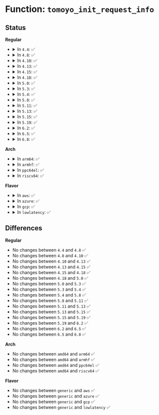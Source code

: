 # Function: <code>tomoyo_init_request_info</code>

## Status
<b>Regular</b>
<ul>
<li>
<details>
<summary>In <code>4.4</code>: ✅</summary>

```c
int tomoyo_init_request_info(struct tomoyo_request_info *r, struct tomoyo_domain_info *domain, const u8 index);
```

**Collision:** Unique Global

**Inline:** No

**Transformation:** False

**Instances:**

```
In security/tomoyo/util.c (ffffffff813747a0)
Location: security/tomoyo/util.c:1002
Inline: False
Direct callers:
  - security/tomoyo/domain.c:tomoyo_assign_domain
  - security/tomoyo/domain.c:tomoyo_find_next_domain
  - security/tomoyo/file.c:tomoyo_path_number_perm
  - security/tomoyo/file.c:tomoyo_check_open_permission
  - security/tomoyo/file.c:tomoyo_path_perm
  - security/tomoyo/file.c:tomoyo_mkdev_perm
  - security/tomoyo/file.c:tomoyo_path2_perm
  - security/tomoyo/mount.c:tomoyo_mount_permission
  - security/tomoyo/network.c:tomoyo_unix_entry
  - security/tomoyo/securityfs_if.c:tomoyo_write_self
```
**Symbols:**

```
ffffffff813747a0-ffffffff81374825: tomoyo_init_request_info (STB_GLOBAL)
```
</details>
</li>
<li>
<details>
<summary>In <code>4.8</code>: ✅</summary>

```c
int tomoyo_init_request_info(struct tomoyo_request_info *r, struct tomoyo_domain_info *domain, const u8 index);
```

**Collision:** Unique Global

**Inline:** No

**Transformation:** False

**Instances:**

```
In security/tomoyo/util.c (ffffffff813aaba0)
Location: security/tomoyo/util.c:1002
Inline: False
Direct callers:
  - security/tomoyo/domain.c:tomoyo_find_next_domain
  - security/tomoyo/domain.c:tomoyo_assign_domain
  - security/tomoyo/file.c:tomoyo_path2_perm
  - security/tomoyo/file.c:tomoyo_mkdev_perm
  - security/tomoyo/file.c:tomoyo_path_perm
  - security/tomoyo/file.c:tomoyo_check_open_permission
  - security/tomoyo/file.c:tomoyo_path_number_perm
  - security/tomoyo/mount.c:tomoyo_mount_permission
  - security/tomoyo/network.c:tomoyo_unix_entry
  - security/tomoyo/securityfs_if.c:tomoyo_write_self
```
**Symbols:**

```
ffffffff813aaba0-ffffffff813aac25: tomoyo_init_request_info (STB_GLOBAL)
```
</details>
</li>
<li>
<details>
<summary>In <code>4.10</code>: ✅</summary>

```c
int tomoyo_init_request_info(struct tomoyo_request_info *r, struct tomoyo_domain_info *domain, const u8 index);
```

**Collision:** Unique Global

**Inline:** No

**Transformation:** False

**Instances:**

```
In security/tomoyo/util.c (ffffffff813c1720)
Location: security/tomoyo/util.c:1002
Inline: False
Direct callers:
  - security/tomoyo/domain.c:tomoyo_find_next_domain
  - security/tomoyo/domain.c:tomoyo_assign_domain
  - security/tomoyo/file.c:tomoyo_path2_perm
  - security/tomoyo/file.c:tomoyo_mkdev_perm
  - security/tomoyo/file.c:tomoyo_path_perm
  - security/tomoyo/file.c:tomoyo_check_open_permission
  - security/tomoyo/file.c:tomoyo_path_number_perm
  - security/tomoyo/mount.c:tomoyo_mount_permission
  - security/tomoyo/network.c:tomoyo_unix_entry
  - security/tomoyo/securityfs_if.c:tomoyo_write_self
```
**Symbols:**

```
ffffffff813c1720-ffffffff813c17a5: tomoyo_init_request_info (STB_GLOBAL)
```
</details>
</li>
<li>
<details>
<summary>In <code>4.13</code>: ✅</summary>

```c
int tomoyo_init_request_info(struct tomoyo_request_info *r, struct tomoyo_domain_info *domain, const u8 index);
```

**Collision:** Unique Global

**Inline:** No

**Transformation:** False

**Instances:**

```
In security/tomoyo/util.c (ffffffff813d80b0)
Location: security/tomoyo/util.c:1004
Inline: False
Direct callers:
  - security/tomoyo/domain.c:tomoyo_find_next_domain
  - security/tomoyo/domain.c:tomoyo_assign_domain
  - security/tomoyo/file.c:tomoyo_path2_perm
  - security/tomoyo/file.c:tomoyo_mkdev_perm
  - security/tomoyo/file.c:tomoyo_path_perm
  - security/tomoyo/file.c:tomoyo_check_open_permission
  - security/tomoyo/file.c:tomoyo_path_number_perm
  - security/tomoyo/mount.c:tomoyo_mount_permission
  - security/tomoyo/network.c:tomoyo_unix_entry
  - security/tomoyo/securityfs_if.c:tomoyo_write_self
```
**Symbols:**

```
ffffffff813d80b0-ffffffff813d8145: tomoyo_init_request_info (STB_GLOBAL)
```
</details>
</li>
<li>
<details>
<summary>In <code>4.15</code>: ✅</summary>

```c
int tomoyo_init_request_info(struct tomoyo_request_info *r, struct tomoyo_domain_info *domain, const u8 index);
```

**Collision:** Unique Global

**Inline:** No

**Transformation:** False

**Instances:**

```
In security/tomoyo/util.c (ffffffff813fe500)
Location: security/tomoyo/util.c:984
Inline: False
Direct callers:
  - security/tomoyo/domain.c:tomoyo_find_next_domain
  - security/tomoyo/domain.c:tomoyo_assign_domain
  - security/tomoyo/file.c:tomoyo_path2_perm
  - security/tomoyo/file.c:tomoyo_mkdev_perm
  - security/tomoyo/file.c:tomoyo_path_perm
  - security/tomoyo/file.c:tomoyo_check_open_permission
  - security/tomoyo/file.c:tomoyo_path_number_perm
  - security/tomoyo/mount.c:tomoyo_mount_permission
  - security/tomoyo/network.c:tomoyo_unix_entry
  - security/tomoyo/securityfs_if.c:tomoyo_write_self
```
**Symbols:**

```
ffffffff813fe500-ffffffff813fe595: tomoyo_init_request_info (STB_GLOBAL)
```
</details>
</li>
<li>
<details>
<summary>In <code>4.18</code>: ✅</summary>

```c
int tomoyo_init_request_info(struct tomoyo_request_info *r, struct tomoyo_domain_info *domain, const u8 index);
```

**Collision:** Unique Global

**Inline:** No

**Transformation:** False

**Instances:**

```
In security/tomoyo/util.c (ffffffff8142f400)
Location: security/tomoyo/util.c:984
Inline: False
Direct callers:
  - security/tomoyo/domain.c:tomoyo_find_next_domain
  - security/tomoyo/domain.c:tomoyo_assign_domain
  - security/tomoyo/file.c:tomoyo_path2_perm
  - security/tomoyo/file.c:tomoyo_mkdev_perm
  - security/tomoyo/file.c:tomoyo_path_perm
  - security/tomoyo/file.c:tomoyo_check_open_permission
  - security/tomoyo/file.c:tomoyo_path_number_perm
  - security/tomoyo/mount.c:tomoyo_mount_permission
  - security/tomoyo/network.c:tomoyo_unix_entry
  - security/tomoyo/securityfs_if.c:tomoyo_write_self
```
**Symbols:**

```
ffffffff8142f400-ffffffff8142f48b: tomoyo_init_request_info (STB_GLOBAL)
```
</details>
</li>
<li>
<details>
<summary>In <code>5.0</code>: ✅</summary>

```c
int tomoyo_init_request_info(struct tomoyo_request_info *r, struct tomoyo_domain_info *domain, const u8 index);
```

**Collision:** Unique Global

**Inline:** No

**Transformation:** False

**Instances:**

```
In security/tomoyo/util.c (ffffffff8144be20)
Location: security/tomoyo/util.c:984
Inline: False
Direct callers:
  - security/tomoyo/domain.c:tomoyo_find_next_domain
  - security/tomoyo/domain.c:tomoyo_assign_domain
  - security/tomoyo/file.c:tomoyo_path2_perm
  - security/tomoyo/file.c:tomoyo_mkdev_perm
  - security/tomoyo/file.c:tomoyo_path_perm
  - security/tomoyo/file.c:tomoyo_check_open_permission
  - security/tomoyo/file.c:tomoyo_path_number_perm
  - security/tomoyo/mount.c:tomoyo_mount_permission
  - security/tomoyo/network.c:tomoyo_unix_entry
  - security/tomoyo/securityfs_if.c:tomoyo_write_self
```
**Symbols:**

```
ffffffff8144be20-ffffffff8144beb6: tomoyo_init_request_info (STB_GLOBAL)
```
</details>
</li>
<li>
<details>
<summary>In <code>5.3</code>: ✅</summary>

```c
int tomoyo_init_request_info(struct tomoyo_request_info *r, struct tomoyo_domain_info *domain, const u8 index);
```

**Collision:** Unique Global

**Inline:** No

**Transformation:** False

**Instances:**

```
In security/tomoyo/util.c (ffffffff81479b80)
Location: security/tomoyo/util.c:996
Inline: False
Direct callers:
  - security/tomoyo/domain.c:tomoyo_find_next_domain
  - security/tomoyo/domain.c:tomoyo_assign_domain
  - security/tomoyo/file.c:tomoyo_path2_perm
  - security/tomoyo/file.c:tomoyo_mkdev_perm
  - security/tomoyo/file.c:tomoyo_path_perm
  - security/tomoyo/file.c:tomoyo_check_open_permission
  - security/tomoyo/file.c:tomoyo_path_number_perm
  - security/tomoyo/mount.c:tomoyo_mount_permission
  - security/tomoyo/network.c:tomoyo_unix_entry
  - security/tomoyo/securityfs_if.c:tomoyo_write_self
```
**Symbols:**

```
ffffffff81479b80-ffffffff81479c13: tomoyo_init_request_info (STB_GLOBAL)
```
</details>
</li>
<li>
<details>
<summary>In <code>5.4</code>: ✅</summary>

```c
int tomoyo_init_request_info(struct tomoyo_request_info *r, struct tomoyo_domain_info *domain, const u8 index);
```

**Collision:** Unique Global

**Inline:** No

**Transformation:** False

**Instances:**

```
In security/tomoyo/util.c (ffffffff81493880)
Location: security/tomoyo/util.c:997
Inline: False
Direct callers:
  - security/tomoyo/domain.c:tomoyo_find_next_domain
  - security/tomoyo/domain.c:tomoyo_assign_domain
  - security/tomoyo/file.c:tomoyo_path2_perm
  - security/tomoyo/file.c:tomoyo_mkdev_perm
  - security/tomoyo/file.c:tomoyo_path_perm
  - security/tomoyo/file.c:tomoyo_check_open_permission
  - security/tomoyo/file.c:tomoyo_path_number_perm
  - security/tomoyo/mount.c:tomoyo_mount_permission
  - security/tomoyo/network.c:tomoyo_unix_entry
  - security/tomoyo/securityfs_if.c:tomoyo_write_self
```
**Symbols:**

```
ffffffff81493880-ffffffff81493913: tomoyo_init_request_info (STB_GLOBAL)
```
</details>
</li>
<li>
<details>
<summary>In <code>5.8</code>: ✅</summary>

```c
int tomoyo_init_request_info(struct tomoyo_request_info *r, struct tomoyo_domain_info *domain, const u8 index);
```

**Collision:** Unique Global

**Inline:** No

**Transformation:** False

**Instances:**

```
In security/tomoyo/util.c (ffffffff814eac80)
Location: security/tomoyo/util.c:997
Inline: False
Direct callers:
  - security/tomoyo/domain.c:tomoyo_find_next_domain
  - security/tomoyo/domain.c:tomoyo_assign_domain
  - security/tomoyo/file.c:tomoyo_path2_perm
  - security/tomoyo/file.c:tomoyo_mkdev_perm
  - security/tomoyo/file.c:tomoyo_path_perm
  - security/tomoyo/file.c:tomoyo_check_open_permission
  - security/tomoyo/file.c:tomoyo_path_number_perm
  - security/tomoyo/mount.c:tomoyo_mount_permission
  - security/tomoyo/network.c:tomoyo_unix_entry
  - security/tomoyo/network.c:tomoyo_inet_entry
  - security/tomoyo/securityfs_if.c:tomoyo_write_self
```
**Symbols:**

```
ffffffff814eac80-ffffffff814ead37: tomoyo_init_request_info (STB_GLOBAL)
```
</details>
</li>
<li>
<details>
<summary>In <code>5.11</code>: ✅</summary>

```c
int tomoyo_init_request_info(struct tomoyo_request_info *r, struct tomoyo_domain_info *domain, const u8 index);
```

**Collision:** Unique Global

**Inline:** No

**Transformation:** False

**Instances:**

```
In security/tomoyo/util.c (ffffffff81508080)
Location: security/tomoyo/util.c:1019
Inline: False
Direct callers:
  - security/tomoyo/domain.c:tomoyo_find_next_domain
  - security/tomoyo/domain.c:tomoyo_assign_domain
  - security/tomoyo/file.c:tomoyo_path2_perm
  - security/tomoyo/file.c:tomoyo_mkdev_perm
  - security/tomoyo/file.c:tomoyo_path_perm
  - security/tomoyo/file.c:tomoyo_check_open_permission
  - security/tomoyo/file.c:tomoyo_path_number_perm
  - security/tomoyo/mount.c:tomoyo_mount_permission
  - security/tomoyo/network.c:tomoyo_unix_entry
  - security/tomoyo/network.c:tomoyo_inet_entry
  - security/tomoyo/securityfs_if.c:tomoyo_write_self
```
**Symbols:**

```
ffffffff81508080-ffffffff81508137: tomoyo_init_request_info (STB_GLOBAL)
```
</details>
</li>
<li>
<details>
<summary>In <code>5.13</code>: ✅</summary>

```c
int tomoyo_init_request_info(struct tomoyo_request_info *r, struct tomoyo_domain_info *domain, const u8 index);
```

**Collision:** Unique Global

**Inline:** No

**Transformation:** False

**Instances:**

```
In security/tomoyo/util.c (ffffffff8150ec00)
Location: security/tomoyo/util.c:1019
Inline: False
Direct callers:
  - security/tomoyo/domain.c:tomoyo_find_next_domain
  - security/tomoyo/domain.c:tomoyo_assign_domain
  - security/tomoyo/file.c:tomoyo_path2_perm
  - security/tomoyo/file.c:tomoyo_mkdev_perm
  - security/tomoyo/file.c:tomoyo_path_perm
  - security/tomoyo/file.c:tomoyo_check_open_permission
  - security/tomoyo/file.c:tomoyo_path_number_perm
  - security/tomoyo/mount.c:tomoyo_mount_permission
  - security/tomoyo/network.c:tomoyo_unix_entry
  - security/tomoyo/network.c:tomoyo_check_inet_address
  - security/tomoyo/securityfs_if.c:tomoyo_write_self
```
**Symbols:**

```
ffffffff8150ec00-ffffffff8150ecb6: tomoyo_init_request_info (STB_GLOBAL)
```
</details>
</li>
<li>
<details>
<summary>In <code>5.15</code>: ✅</summary>

```c
int tomoyo_init_request_info(struct tomoyo_request_info *r, struct tomoyo_domain_info *domain, const u8 index);
```

**Collision:** Unique Global

**Inline:** No

**Transformation:** False

**Instances:**

```
In security/tomoyo/util.c (ffffffff8156c810)
Location: security/tomoyo/util.c:1019
Inline: False
Direct callers:
  - security/tomoyo/domain.c:tomoyo_find_next_domain
  - security/tomoyo/domain.c:tomoyo_assign_domain
  - security/tomoyo/file.c:tomoyo_path2_perm
  - security/tomoyo/file.c:tomoyo_mkdev_perm
  - security/tomoyo/file.c:tomoyo_path_perm
  - security/tomoyo/file.c:tomoyo_check_open_permission
  - security/tomoyo/file.c:tomoyo_path_number_perm
  - security/tomoyo/mount.c:tomoyo_mount_permission
  - security/tomoyo/network.c:tomoyo_unix_entry
  - security/tomoyo/network.c:tomoyo_check_inet_address
  - security/tomoyo/securityfs_if.c:tomoyo_write_self
```
**Symbols:**

```
ffffffff8156c810-ffffffff8156c88a: tomoyo_init_request_info (STB_GLOBAL)
```
</details>
</li>
<li>
<details>
<summary>In <code>5.19</code>: ✅</summary>

```c
int tomoyo_init_request_info(struct tomoyo_request_info *r, struct tomoyo_domain_info *domain, const u8 index);
```

**Collision:** Unique Global

**Inline:** No

**Transformation:** False

**Instances:**

```
In security/tomoyo/util.c (ffffffff81608bf0)
Location: security/tomoyo/util.c:1019
Inline: False
Direct callers:
  - security/tomoyo/domain.c:tomoyo_find_next_domain
  - security/tomoyo/domain.c:tomoyo_assign_domain
  - security/tomoyo/file.c:tomoyo_path2_perm
  - security/tomoyo/file.c:tomoyo_mkdev_perm
  - security/tomoyo/file.c:tomoyo_path_perm
  - security/tomoyo/file.c:tomoyo_check_open_permission
  - security/tomoyo/file.c:tomoyo_path_number_perm
  - security/tomoyo/mount.c:tomoyo_mount_permission
  - security/tomoyo/network.c:tomoyo_unix_entry
  - security/tomoyo/network.c:tomoyo_check_inet_address
  - security/tomoyo/securityfs_if.c:tomoyo_write_self
```
**Symbols:**

```
ffffffff81608bf0-ffffffff81608c79: tomoyo_init_request_info (STB_GLOBAL)
```
</details>
</li>
<li>
<details>
<summary>In <code>6.2</code>: ✅</summary>

```c
int tomoyo_init_request_info(struct tomoyo_request_info *r, struct tomoyo_domain_info *domain, const u8 index);
```

**Collision:** Unique Global

**Inline:** No

**Transformation:** False

**Instances:**

```
In security/tomoyo/util.c (ffffffff816ba4e0)
Location: security/tomoyo/util.c:1019
Inline: False
Direct callers:
  - security/tomoyo/domain.c:tomoyo_find_next_domain
  - security/tomoyo/domain.c:tomoyo_assign_domain
  - security/tomoyo/file.c:tomoyo_path2_perm
  - security/tomoyo/file.c:tomoyo_mkdev_perm
  - security/tomoyo/file.c:tomoyo_path_perm
  - security/tomoyo/file.c:tomoyo_check_open_permission
  - security/tomoyo/file.c:tomoyo_path_number_perm
  - security/tomoyo/mount.c:tomoyo_mount_permission
  - security/tomoyo/network.c:tomoyo_unix_entry
  - security/tomoyo/network.c:tomoyo_check_inet_address
  - security/tomoyo/securityfs_if.c:tomoyo_write_self
```
**Symbols:**

```
ffffffff816ba4e0-ffffffff816ba569: tomoyo_init_request_info (STB_GLOBAL)
```
</details>
</li>
<li>
<details>
<summary>In <code>6.5</code>: ✅</summary>

```c
int tomoyo_init_request_info(struct tomoyo_request_info *r, struct tomoyo_domain_info *domain, const u8 index);
```

**Collision:** Unique Global

**Inline:** No

**Transformation:** False

**Instances:**

```
In security/tomoyo/util.c (ffffffff816f2e70)
Location: security/tomoyo/util.c:1019
Inline: False
Direct callers:
  - security/tomoyo/domain.c:tomoyo_find_next_domain
  - security/tomoyo/domain.c:tomoyo_assign_domain
  - security/tomoyo/file.c:tomoyo_path2_perm
  - security/tomoyo/file.c:tomoyo_mkdev_perm
  - security/tomoyo/file.c:tomoyo_path_perm
  - security/tomoyo/file.c:tomoyo_check_open_permission
  - security/tomoyo/file.c:tomoyo_path_number_perm
  - security/tomoyo/mount.c:tomoyo_mount_permission
  - security/tomoyo/network.c:tomoyo_unix_entry
  - security/tomoyo/network.c:tomoyo_check_inet_address
  - security/tomoyo/securityfs_if.c:tomoyo_write_self
```
**Symbols:**

```
ffffffff816f2e70-ffffffff816f2ef9: tomoyo_init_request_info (STB_GLOBAL)
```
</details>
</li>
<li>
<details>
<summary>In <code>6.8</code>: ✅</summary>

```c
int tomoyo_init_request_info(struct tomoyo_request_info *r, struct tomoyo_domain_info *domain, const u8 index);
```

**Collision:** Unique Global

**Inline:** No

**Transformation:** False

**Instances:**

```
In security/tomoyo/util.c (ffffffff8172fc30)
Location: security/tomoyo/util.c:1019
Inline: False
Direct callers:
  - security/tomoyo/domain.c:tomoyo_find_next_domain
  - security/tomoyo/domain.c:tomoyo_assign_domain
  - security/tomoyo/file.c:tomoyo_path2_perm
  - security/tomoyo/file.c:tomoyo_mkdev_perm
  - security/tomoyo/file.c:tomoyo_path_perm
  - security/tomoyo/file.c:tomoyo_check_open_permission
  - security/tomoyo/file.c:tomoyo_path_number_perm
  - security/tomoyo/mount.c:tomoyo_mount_permission
  - security/tomoyo/network.c:tomoyo_unix_entry
  - security/tomoyo/network.c:tomoyo_check_inet_address
  - security/tomoyo/securityfs_if.c:tomoyo_write_self
```
**Symbols:**

```
ffffffff8172fc30-ffffffff8172fcb9: tomoyo_init_request_info (STB_GLOBAL)
```
</details>
</li>
</ul>
<b>Arch</b>
<ul>
<li>
<details>
<summary>In <code>arm64</code>: ✅</summary>

```c
int tomoyo_init_request_info(struct tomoyo_request_info *r, struct tomoyo_domain_info *domain, const u8 index);
```

**Collision:** Unique Global

**Inline:** No

**Transformation:** False

**Instances:**

```
In security/tomoyo/util.c (ffff800010588ca0)
Location: security/tomoyo/util.c:997
Inline: False
Direct callers:
  - security/tomoyo/domain.c:tomoyo_find_next_domain
  - security/tomoyo/domain.c:tomoyo_assign_domain
  - security/tomoyo/file.c:tomoyo_path2_perm
  - security/tomoyo/file.c:tomoyo_mkdev_perm
  - security/tomoyo/file.c:tomoyo_path_perm
  - security/tomoyo/file.c:tomoyo_check_open_permission
  - security/tomoyo/file.c:tomoyo_path_number_perm
  - security/tomoyo/mount.c:tomoyo_mount_permission
  - security/tomoyo/network.c:tomoyo_unix_entry
  - security/tomoyo/securityfs_if.c:tomoyo_write_self
```
**Symbols:**

```
ffff800010588ca0-ffff800010588d44: tomoyo_init_request_info (STB_GLOBAL)
```
</details>
</li>
<li>
<details>
<summary>In <code>armhf</code>: ✅</summary>

```c
int tomoyo_init_request_info(struct tomoyo_request_info *r, struct tomoyo_domain_info *domain, const u8 index);
```

**Collision:** Unique Global

**Inline:** No

**Transformation:** False

**Instances:**

```
In security/tomoyo/util.c (c073a064)
Location: security/tomoyo/util.c:997
Inline: False
Direct callers:
  - security/tomoyo/domain.c:tomoyo_find_next_domain
  - security/tomoyo/domain.c:tomoyo_assign_domain
  - security/tomoyo/file.c:tomoyo_path2_perm
  - security/tomoyo/file.c:tomoyo_mkdev_perm
  - security/tomoyo/file.c:tomoyo_path_perm
  - security/tomoyo/file.c:tomoyo_check_open_permission
  - security/tomoyo/file.c:tomoyo_path_number_perm
  - security/tomoyo/mount.c:tomoyo_mount_permission
  - security/tomoyo/network.c:tomoyo_unix_entry
  - security/tomoyo/securityfs_if.c:tomoyo_write_self
```
**Symbols:**

```
c073a064-c073a0e4: tomoyo_init_request_info (STB_GLOBAL)
```
</details>
</li>
<li>
<details>
<summary>In <code>ppc64el</code>: ✅</summary>

```c
int tomoyo_init_request_info(struct tomoyo_request_info *r, struct tomoyo_domain_info *domain, const u8 index);
```

**Collision:** Unique Global

**Inline:** No

**Transformation:** False

**Instances:**

```
In security/tomoyo/util.c (c0000000006f9760)
Location: security/tomoyo/util.c:997
Inline: False
Direct callers:
  - security/tomoyo/domain.c:tomoyo_find_next_domain
  - security/tomoyo/domain.c:tomoyo_assign_domain
  - security/tomoyo/file.c:tomoyo_path2_perm
  - security/tomoyo/file.c:tomoyo_mkdev_perm
  - security/tomoyo/file.c:tomoyo_path_perm
  - security/tomoyo/file.c:tomoyo_check_open_permission
  - security/tomoyo/file.c:tomoyo_path_number_perm
  - security/tomoyo/mount.c:tomoyo_mount_permission
  - security/tomoyo/network.c:tomoyo_unix_entry
  - security/tomoyo/securityfs_if.c:tomoyo_write_self
```
**Symbols:**

```
c0000000006f9760-c0000000006f9840: tomoyo_init_request_info (STB_GLOBAL)
```
</details>
</li>
<li>
<details>
<summary>In <code>riscv64</code>: ✅</summary>

```c
int tomoyo_init_request_info(struct tomoyo_request_info *r, struct tomoyo_domain_info *domain, const u8 index);
```

**Collision:** Unique Global

**Inline:** No

**Transformation:** False

**Instances:**

```
In security/tomoyo/util.c (ffffffe0003d7bae)
Location: security/tomoyo/util.c:997
Inline: False
Direct callers:
  - security/tomoyo/domain.c:tomoyo_find_next_domain
  - security/tomoyo/domain.c:tomoyo_assign_domain
  - security/tomoyo/file.c:tomoyo_path2_perm
  - security/tomoyo/file.c:tomoyo_mkdev_perm
  - security/tomoyo/file.c:tomoyo_path_perm
  - security/tomoyo/file.c:tomoyo_check_open_permission
  - security/tomoyo/file.c:tomoyo_path_number_perm
  - security/tomoyo/mount.c:tomoyo_mount_permission
  - security/tomoyo/network.c:tomoyo_unix_entry
  - security/tomoyo/securityfs_if.c:tomoyo_write_self
```
**Symbols:**

```
ffffffe0003d7bae-ffffffe0003d7c40: tomoyo_init_request_info (STB_GLOBAL)
```
</details>
</li>
</ul>
<b>Flavor</b>
<ul>
<li>
<details>
<summary>In <code>aws</code>: ✅</summary>

```c
int tomoyo_init_request_info(struct tomoyo_request_info *r, struct tomoyo_domain_info *domain, const u8 index);
```

**Collision:** Unique Global

**Inline:** No

**Transformation:** False

**Instances:**

```
In security/tomoyo/util.c (ffffffff8148be60)
Location: security/tomoyo/util.c:997
Inline: False
Direct callers:
  - security/tomoyo/domain.c:tomoyo_find_next_domain
  - security/tomoyo/domain.c:tomoyo_assign_domain
  - security/tomoyo/file.c:tomoyo_path2_perm
  - security/tomoyo/file.c:tomoyo_mkdev_perm
  - security/tomoyo/file.c:tomoyo_path_perm
  - security/tomoyo/file.c:tomoyo_check_open_permission
  - security/tomoyo/file.c:tomoyo_path_number_perm
  - security/tomoyo/mount.c:tomoyo_mount_permission
  - security/tomoyo/network.c:tomoyo_unix_entry
  - security/tomoyo/securityfs_if.c:tomoyo_write_self
```
**Symbols:**

```
ffffffff8148be60-ffffffff8148bef3: tomoyo_init_request_info (STB_GLOBAL)
```
</details>
</li>
<li>
<details>
<summary>In <code>azure</code>: ✅</summary>

```c
int tomoyo_init_request_info(struct tomoyo_request_info *r, struct tomoyo_domain_info *domain, const u8 index);
```

**Collision:** Unique Global

**Inline:** No

**Transformation:** False

**Instances:**

```
In security/tomoyo/util.c (ffffffff8147c880)
Location: security/tomoyo/util.c:997
Inline: False
Direct callers:
  - security/tomoyo/domain.c:tomoyo_find_next_domain
  - security/tomoyo/domain.c:tomoyo_assign_domain
  - security/tomoyo/file.c:tomoyo_path2_perm
  - security/tomoyo/file.c:tomoyo_mkdev_perm
  - security/tomoyo/file.c:tomoyo_path_perm
  - security/tomoyo/file.c:tomoyo_check_open_permission
  - security/tomoyo/file.c:tomoyo_path_number_perm
  - security/tomoyo/mount.c:tomoyo_mount_permission
  - security/tomoyo/network.c:tomoyo_unix_entry
  - security/tomoyo/securityfs_if.c:tomoyo_write_self
```
**Symbols:**

```
ffffffff8147c880-ffffffff8147c913: tomoyo_init_request_info (STB_GLOBAL)
```
</details>
</li>
<li>
<details>
<summary>In <code>gcp</code>: ✅</summary>

```c
int tomoyo_init_request_info(struct tomoyo_request_info *r, struct tomoyo_domain_info *domain, const u8 index);
```

**Collision:** Unique Global

**Inline:** No

**Transformation:** False

**Instances:**

```
In security/tomoyo/util.c (ffffffff81487f00)
Location: security/tomoyo/util.c:997
Inline: False
Direct callers:
  - security/tomoyo/domain.c:tomoyo_find_next_domain
  - security/tomoyo/domain.c:tomoyo_assign_domain
  - security/tomoyo/file.c:tomoyo_path2_perm
  - security/tomoyo/file.c:tomoyo_mkdev_perm
  - security/tomoyo/file.c:tomoyo_path_perm
  - security/tomoyo/file.c:tomoyo_check_open_permission
  - security/tomoyo/file.c:tomoyo_path_number_perm
  - security/tomoyo/mount.c:tomoyo_mount_permission
  - security/tomoyo/network.c:tomoyo_unix_entry
  - security/tomoyo/securityfs_if.c:tomoyo_write_self
```
**Symbols:**

```
ffffffff81487f00-ffffffff81487f93: tomoyo_init_request_info (STB_GLOBAL)
```
</details>
</li>
<li>
<details>
<summary>In <code>lowlatency</code>: ✅</summary>

```c
int tomoyo_init_request_info(struct tomoyo_request_info *r, struct tomoyo_domain_info *domain, const u8 index);
```

**Collision:** Unique Global

**Inline:** No

**Transformation:** False

**Instances:**

```
In security/tomoyo/util.c (ffffffff8149fa40)
Location: security/tomoyo/util.c:997
Inline: False
Direct callers:
  - security/tomoyo/domain.c:tomoyo_find_next_domain
  - security/tomoyo/domain.c:tomoyo_assign_domain
  - security/tomoyo/file.c:tomoyo_path2_perm
  - security/tomoyo/file.c:tomoyo_mkdev_perm
  - security/tomoyo/file.c:tomoyo_path_perm
  - security/tomoyo/file.c:tomoyo_check_open_permission
  - security/tomoyo/file.c:tomoyo_path_number_perm
  - security/tomoyo/mount.c:tomoyo_mount_permission
  - security/tomoyo/network.c:tomoyo_unix_entry
  - security/tomoyo/securityfs_if.c:tomoyo_write_self
```
**Symbols:**

```
ffffffff8149fa40-ffffffff8149fad3: tomoyo_init_request_info (STB_GLOBAL)
```
</details>
</li>
</ul>

## Differences
<b>Regular</b>
<ul>
<li>
No changes between <code>4.4</code> and <code>4.8</code> ✅
</li>
<li>
No changes between <code>4.8</code> and <code>4.10</code> ✅
</li>
<li>
No changes between <code>4.10</code> and <code>4.13</code> ✅
</li>
<li>
No changes between <code>4.13</code> and <code>4.15</code> ✅
</li>
<li>
No changes between <code>4.15</code> and <code>4.18</code> ✅
</li>
<li>
No changes between <code>4.18</code> and <code>5.0</code> ✅
</li>
<li>
No changes between <code>5.0</code> and <code>5.3</code> ✅
</li>
<li>
No changes between <code>5.3</code> and <code>5.4</code> ✅
</li>
<li>
No changes between <code>5.4</code> and <code>5.8</code> ✅
</li>
<li>
No changes between <code>5.8</code> and <code>5.11</code> ✅
</li>
<li>
No changes between <code>5.11</code> and <code>5.13</code> ✅
</li>
<li>
No changes between <code>5.13</code> and <code>5.15</code> ✅
</li>
<li>
No changes between <code>5.15</code> and <code>5.19</code> ✅
</li>
<li>
No changes between <code>5.19</code> and <code>6.2</code> ✅
</li>
<li>
No changes between <code>6.2</code> and <code>6.5</code> ✅
</li>
<li>
No changes between <code>6.5</code> and <code>6.8</code> ✅
</li>
</ul>
<b>Arch</b>
<ul>
<li>
No changes between <code>amd64</code> and <code>arm64</code> ✅
</li>
<li>
No changes between <code>amd64</code> and <code>armhf</code> ✅
</li>
<li>
No changes between <code>amd64</code> and <code>ppc64el</code> ✅
</li>
<li>
No changes between <code>amd64</code> and <code>riscv64</code> ✅
</li>
</ul>
<b>Flavor</b>
<ul>
<li>
No changes between <code>generic</code> and <code>aws</code> ✅
</li>
<li>
No changes between <code>generic</code> and <code>azure</code> ✅
</li>
<li>
No changes between <code>generic</code> and <code>gcp</code> ✅
</li>
<li>
No changes between <code>generic</code> and <code>lowlatency</code> ✅
</li>
</ul>
